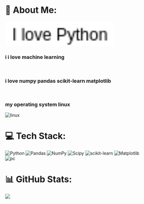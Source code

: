 # 💫 About Me:
<img src="https://github.com/Dankeser/dankeser/blob/main/text.png" width="70%">
<br>

### i i love machine learning
<br>

### i love numpy pandas scikit-learn matplotlib
<br>

### my operating system linux

![linux](https://github.com/user-attachments/assets/d10e94be-a8b9-46f5-9534-8611cebc1d0f)
# 💻 Tech Stack:
![Python](https://img.shields.io/badge/python-3670A0?style=for-the-badge&logo=python&logoColor=ffdd54) ![Pandas](https://img.shields.io/badge/pandas-%23150458.svg?style=for-the-badge&logo=pandas&logoColor=white) ![NumPy](https://img.shields.io/badge/numpy-%23013243.svg?style=for-the-badge&logo=numpy&logoColor=white) ![Scipy](https://img.shields.io/badge/SciPy-%230C55A5.svg?style=for-the-badge&logo=scipy&logoColor=%white) ![scikit-learn](https://img.shields.io/badge/scikit--learn-%23F7931E.svg?style=for-the-badge&logo=scikit-learn&logoColor=white) ![Matplotlib](https://img.shields.io/badge/Matplotlib-%23ffffff.svg?style=for-the-badge&logo=Matplotlib&logoColor=black)
<br>
![pc](https://github.com/user-attachments/assets/07b901de-b23f-4db6-a124-78cdde537418)

# 📊 GitHub Stats:
![](https://github-readme-stats.vercel.app/api/top-langs/?username=dankeser&theme=transparent&hide_border=false&include_all_commits=false&count_private=false&layout=compact)

